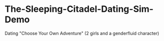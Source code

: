 # The-Sleeping-Citadel-Dating-Sim-Demo
Dating "Choose Your Own Adventure" (2 girls and a genderfluid character)
